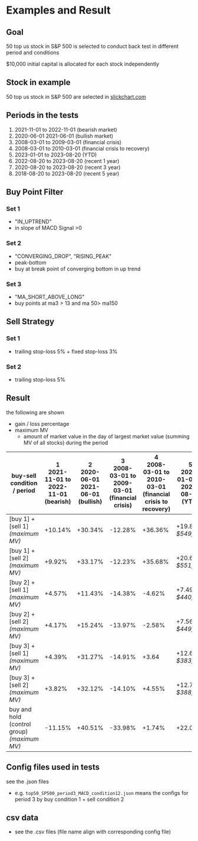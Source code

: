# Examples and Result

## Goal

50 top us stock in S&P 500 is selected to conduct back test in different period and conditions

$10,000 initial capital is allocated for each stock independently

## Stock in example

50 top us stock in S&P 500 are selected in [slickchart.com](https://www.slickcharts.com/sp500)


## Periods in the tests

1. 2021-11-01 to 2022-11-01 (bearish market)
2. 2020-06-01 2021-06-01 (bullish market)
3. 2008-03-01 to 2009-03-01 (financial crisis)
4. 2008-03-01 to 2010-03-01 (financial crisis to recovery)
5. 2023-01-01 to 2023-08-20 (YTD)
6. 2022-08-20 to 2023-08-20 (recent 1 year)
7. 2020-08-20 to 2023-08-20 (recent 3 year)
8. 2018-08-20 to 2023-08-20 (recent 5 year)

## Buy Point Filter

### Set 1
- "IN_UPTREND"
- in slope of MACD Signal >0

### Set 2
- "CONVERGING_DROP", "RISING_PEAK"
- peak-bottom
- buy at break point of converging bottom in up trend

### Set 3
- "MA_SHORT_ABOVE_LONG"
- buy points at ma3 > 13 and ma 50> ma150

## Sell Strategy

### Set 1
- trailing stop-loss 5% + fixed stop-loss 3%

### Set 2
- trailing stop-loss 5%


## Result
the following are shown
- gain / loss percentage
- maximum MV 
  - amount of market value in the day of largest market value (summing MV of all stocks) during the period

|buy-sell condition / period|1<br>2021-11-01 to 2022-11-01<br>(bearish)|2<br>2020-06-01 2021-06-01 <br>(bullish)|3<br>2008-03-01 to 2009-03-01 <br>(financial crisis)| 4<br>2008-03-01 to 2010-03-01 <br>(financial crisis to recovery)|5 <br> 2023-01-01 to 2023-08-20 <br>(YTD)|6 <br> 2022-08-20 to 2023-08-20<br> (recent 1 year)|7<br>2020-08-20 to 2023-08-20<br>(recent 3 year)|8<br> 2018-08-20 to 2023-08-20<br>(recent 5 year)|
| -----| -----| -----| -----| -----| -----|-----| -----| -----|
| [buy 1] + [sell 1] <br>*(maximum MV)*|+10.14% |+30.34% |-12.28% |+36.36% | +19.85%<br> *$549,357* | +26.75%| +84.27% <br> *$849,476*| +357.48% <br>*$2,269,766*|
|  [buy 1] + [sell 2]<br>*(maximum MV)*|+9.92% | +33.17%|-12.23% |+35.68% | +20.64%<br>*$551,691* |+26.44%| +89.22%  <br>*$870,907*| +404.89% <br>*$2,443,801*|
|  [buy 2] + [sell 1]<br>*(maximum MV)* | +4.57%| +11.43%| -14.38%| -4.62%| +7.49%<br>  *$440,982*| +12.32%| +35.19% *$542,199* |+83.17%<br> *$657,712* |
|  [buy 2] + [sell 2]<br>*(maximum MV)* |+4.17% |+15.24% |-13.97% |-2.58% |+7.56% <br> *$449,819* |+13.28% |+37.50% <br>*$565,622* |+108.05% <br>*$755,140*|
|  [buy 3] + [sell 1] <br>*(maximum MV)*|+4.39% |+31.27% | -14.91%|+3.64 | +12.61%<br> *$383,697* |+12.22%| +52.02% <br>*$531,189*| +175.08% <br>*$1,077,924*|
|  [buy 3] + [sell 2]<br>*(maximum MV)*|+3.82% |+32.12% |-14.10% |+4.55% | +12.79% <br> *$388,997* |+12.16%|+51.76% <br>*$545,116* | +177.45% <br> *$1,075,594*|
|  buy and hold (control group)<br>*(maximum MV)*|-11.15% |+40.51% |-33.98% | +1.74%|  +22.05% |+13.64%| +47.36%| +112.73%|


## Config files used in tests
see the .json files
- e.g. `top50_SP500_period3_MACD_condition12.json` means the configs for period 3 by buy condition 1 + sell condition 2
  
## csv data

- see the .csv files (file name align with corresponding config file)

